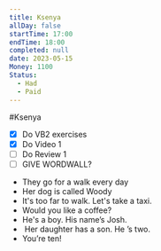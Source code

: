 ```yaml
---
title: Ksenya
allDay: false
startTime: 17:00
endTime: 18:00
completed: null
date: 2023-05-15
Money: 1100
Status:
  - Had
  - Paid
---
```

#Ksenya 

- [x] Do VB2 exercises
- [x] Do Video 1
- [ ] Do Review 1
- [ ] GIVE WORDWALL?

- They go for a walk every day
- Her dog is called Woody
- It's too far to walk. Let's take a taxi.
- Would you like a coffee?
- He's a boy. His name’s Josh.
-  Her daughter has a son. He ’s two.
- You’re ten!
